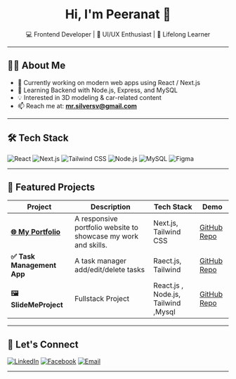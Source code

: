 <h1 align="center">Hi, I'm Peeranat 👋</h1>

<p align="center">
  💻 Frontend Developer | 🎨 UI/UX Enthusiast | 🌱 Lifelong Learner
</p>

---

## 🧑‍💻 About Me

- 🔭 Currently working on modern web apps using React / Next.js  
- 🌱 Learning Backend with Node.js, Express, and MySQL  
- 💡 Interested in 3D modeling & car-related content  
- 📫 Reach me at: **mr.silversv@gmail.com**

---

## 🛠️ Tech Stack

![React](https://img.shields.io/badge/-React-61DAFB?style=flat&logo=react&logoColor=000)
![Next.js](https://img.shields.io/badge/-Next.js-000000?style=flat&logo=next.js)
![Tailwind CSS](https://img.shields.io/badge/-TailwindCSS-38B2AC?style=flat&logo=tailwind-css)
![Node.js](https://img.shields.io/badge/-Node.js-339933?style=flat&logo=node.js&logoColor=white)
![MySQL](https://img.shields.io/badge/-MySQL-00758F?style=flat&logo=mysql&logoColor=white)
![Figma](https://img.shields.io/badge/-Figma-F24E1E?style=flat&logo=figma&logoColor=white)

---

## 🚀 Featured Projects

| Project | Description | Tech Stack | Demo |
|--------|-------------|------------|------|
| **[🌐 My Portfolio](https://my-web-portforlio.vercel.app/)** | A responsive portfolio website to showcase my work and skills. | Next.js, Tailwind CSS | [GitHub Repo](https://github.com/MrzSilver/my-web-portforlio) |
| **✅ Task Management App** | A task manager  add/edit/delete tasks | Raect.js, Tailwind | [GitHub Repo](https://github.com/MrzSilver/task-management-app) |
| **🖼 SlideMeProject** | Fullstack Project | React.js , Node.js, Tailwind ,Mysql| [GitHub Repo](https://github.com/MrzSilver/SlideMeProject) |


---

## 🙌 Let's Connect

[![LinkedIn](https://img.shields.io/badge/-LinkedIn-blue?style=flat&logo=linkedin)](https://www.linkedin.com/)
[![Facebook](https://img.shields.io/badge/Facebook-1877F2?style=flat&logo=facebook&logoColor=white)](https://www.facebook.com/)
[![Email](https://img.shields.io/badge/Email-D14836?style=flat&logo=gmail&logoColor=white)](mailto:mr.silversv@gmail.com)

---
